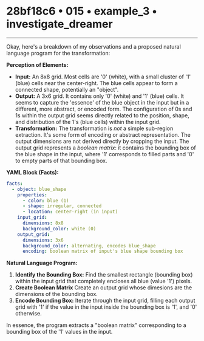 # 28bf18c6 • 015 • example_3 • investigate_dreamer

---
Okay, here's a breakdown of my observations and a proposed natural language program for the transformation:

**Perception of Elements:**

*   **Input:** An 8x8 grid. Most cells are '0' (white), with a small cluster of '1' (blue) cells near the center-right. The blue cells appear to form a connected shape, potentially an "object".
*   **Output:** A 3x6 grid. It contains only '0' (white) and '1' (blue) cells. It seems to capture the 'essence' of the blue object in the input but in a different, more abstract, or encoded form. The configuration of 0s and 1s within the output grid seems directly related to the position, shape, and distribution of the 1's (blue cells) within the input grid.
*   **Transformation:** The transformation is *not* a simple sub-region extraction. It's some form of encoding or abstract representation. The output dimensions are not derived directly by cropping the input. The output grid represents a *boolean matrix*: it contains the bounding box of the blue shape in the input, where '1' corresponds to filled parts and '0' to empty parts of that bounding box.

**YAML Block (Facts):**



```yaml
facts:
  - object: blue_shape
    properties:
      - color: blue (1)
      - shape: irregular, connected
      - location: center-right (in input)
    input_grid:
      dimensions: 8x8
      background_color: white (0)
    output_grid:
      dimensions: 3x6
      background_color: alternating, encodes blue_shape
      encoding: boolean matrix of input's blue shape bounding box
```



**Natural Language Program:**

1.  **Identify the Bounding Box:** Find the smallest rectangle (bounding box) within the input grid that completely encloses all blue (value '1') pixels.
2. **Create Boolean Matrix** Create an output grid whose dimesions are the dimensions of the bounding box.
3. **Encode Bounding Box:** Iterate through the input grid, filling each output grid with '1' if the value in the input inside the bounding box is '1', and '0' otherwise.

In essence, the program extracts a "boolean matrix" corresponding to a bounding box of the '1' values in the input.

